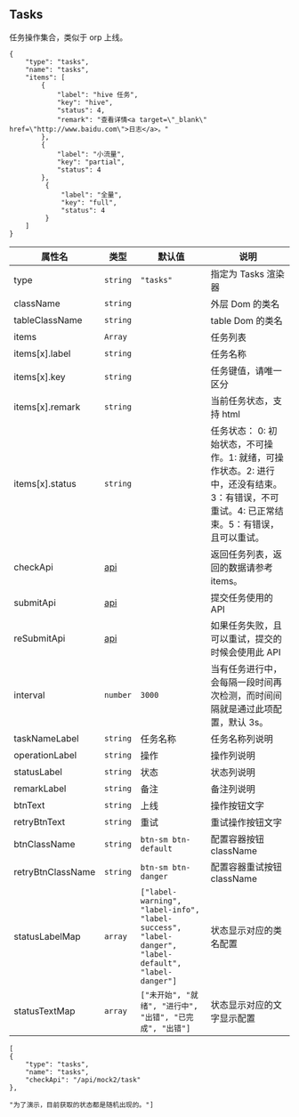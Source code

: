 ## Tasks

任务操作集合，类似于 orp 上线。

```schema:height="300" scope="body"
{
    "type": "tasks",
    "name": "tasks",
    "items": [
        {
            "label": "hive 任务",
            "key": "hive",
            "status": 4,
            "remark": "查看详情<a target=\"_blank\" href=\"http://www.baidu.com\">日志</a>。"
        },
        {
            "label": "小流量",
            "key": "partial",
            "status": 4
        },
         {
             "label": "全量",
             "key": "full",
             "status": 4
         }
    ]
}
```

| 属性名            | 类型                  | 默认值                                                                                              | 说明                                                                                                                                      |
| ----------------- | --------------------- | --------------------------------------------------------------------------------------------------- | ----------------------------------------------------------------------------------------------------------------------------------------- |
| type              | `string`              | `"tasks"`                                                                                           | 指定为 Tasks 渲染器                                                                                                                       |
| className         | `string`              |                                                                                                     | 外层 Dom 的类名                                                                                                                           |
| tableClassName    | `string`              |                                                                                                     | table Dom 的类名                                                                                                                          |
| items             | `Array`               |                                                                                                     | 任务列表                                                                                                                                  |
| items[x].label    | `string`              |                                                                                                     | 任务名称                                                                                                                                  |
| items[x].key      | `string`              |                                                                                                     | 任务键值，请唯一区分                                                                                                                      |
| items[x].remark   | `string`              |                                                                                                     | 当前任务状态，支持 html                                                                                                                   |
| items[x].status   | `string`              |                                                                                                     | 任务状态： 0: 初始状态，不可操作。1: 就绪，可操作状态。2: 进行中，还没有结束。3：有错误，不可重试。4: 已正常结束。5：有错误，且可以重试。 |
| checkApi          | [api](./Types.md#api) |                                                                                                     | 返回任务列表，返回的数据请参考 items。                                                                                                    |
| submitApi         | [api](./Types.md#api) |                                                                                                     | 提交任务使用的 API                                                                                                                        |
| reSubmitApi       | [api](./Types.md#api) |                                                                                                     | 如果任务失败，且可以重试，提交的时候会使用此 API                                                                                          |
| interval          | `number`              | `3000`                                                                                              | 当有任务进行中，会每隔一段时间再次检测，而时间间隔就是通过此项配置，默认 3s。                                                             |
| taskNameLabel     | `string`              | 任务名称                                                                                            | 任务名称列说明                                                                                                                            |
| operationLabel    | `string`              | 操作                                                                                                | 操作列说明                                                                                                                                |
| statusLabel       | `string`              | 状态                                                                                                | 状态列说明                                                                                                                                |
| remarkLabel       | `string`              | 备注                                                                                                | 备注列说明                                                                                                                                |
| btnText           | `string`              | 上线                                                                                                | 操作按钮文字                                                                                                                              |
| retryBtnText      | `string`              | 重试                                                                                                | 重试操作按钮文字                                                                                                                          |
| btnClassName      | `string`              | `btn-sm btn-default`                                                                                | 配置容器按钮 className                                                                                                                    |
| retryBtnClassName | `string`              | `btn-sm btn-danger`                                                                                 | 配置容器重试按钮 className                                                                                                                |
| statusLabelMap    | `array`               | `["label-warning", "label-info", "label-success", "label-danger", "label-default", "label-danger"]` | 状态显示对应的类名配置                                                                                                                    |
| statusTextMap     | `array`               | `["未开始", "就绪", "进行中", "出错", "已完成", "出错"]`                                            | 状态显示对应的文字显示配置                                                                                                                |

```schema:height="300" scope="body"
[
{
    "type": "tasks",
    "name": "tasks",
    "checkApi": "/api/mock2/task"
},

"为了演示，目前获取的状态都是随机出现的。"]
```
